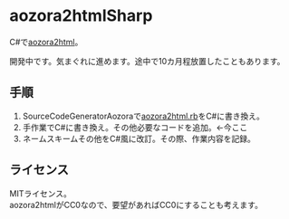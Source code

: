 # aozora2htmlSharp
C#で[aozora2html](https://github.com/aozorahack/aozora2html)。

開発中です。気まぐれに進めます。途中で10カ月程放置したこともあります。

## 手順
1. SourceCodeGeneratorAozoraで[aozora2html.rb](https://github.com/aozorahack/aozora2html/blob/master/lib/aozora2html.rb)をC#に書き換え。
2. 手作業でC#に書き換え。その他必要なコードを追加。←今ここ
3. ネームスキームその他をC#風に改訂。その際、作業内容を記録。

## ライセンス
MITライセンス。  
aozora2htmlがCC0なので、要望があればCC0にすることも考えます。

